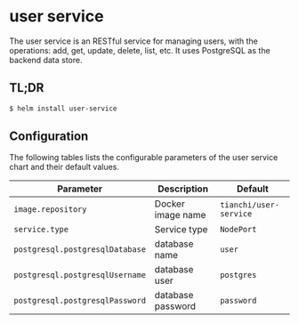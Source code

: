 # user service

The user service is an RESTful service for managing users, with the operations: add, get, update, delete, list, etc.
It uses PostgreSQL as the backend data store.

## TL;DR

```bash
$ helm install user-service
```

## Configuration

The following tables lists the configurable parameters of the user service chart and their default values.

| Parameter                        | Description                                             | Default                                                      |
|----------------------------------|---------------------------------------------------------|--------------------------------------------------------------|
| `image.repository`               | Docker image name                                       | `tianchi/user-service`                                       |
| `service.type`                   | Service type                                            | `NodePort`                                                   |
| `postgresql.postgresqlDatabase`  | database name                                           | `user`                                                       |
| `postgresql.postgresqlUsername`  | database user                                           | `postgres`                                                   |
| `postgresql.postgresqlPassword`  | database password                                       | `password`                                                   |